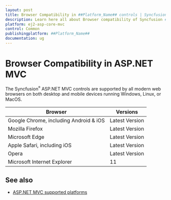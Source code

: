 ```yaml
---
layout: post
title: Browser Compatibility in ##Platform_Name## controls | Syncfusion
description: Learn here all about Browser compatibility of Syncfusion ##Platform_Name## controls and more details.
platform: ej2-asp-core-mvc
control: Common
publishingplatform: ##Platform_Name##
documentation: ug
---
```


# Browser Compatibility in ASP.NET MVC

The Syncfusion<sup style="font-size:70%">&reg;</sup> ASP.NET MVC controls are supported by all modern web browsers on both desktop and mobile devices running Windows, Linux, or MacOS.

|    Browser    |    Versions    |
|--------------|---------------|
|    Google Chrome, including Android & iOS    |    Latest Version  |
|    Mozilla Firefox    |    Latest Version  |
|    Microsoft Edge    |    Latest Version  |
|    Apple Safari, including iOS    |    Latest Version  |
|    Opera    |    Latest Version  |
|    Microsoft Internet Explorer    |    11  |

## See also

* [ASP.NET MVC supported platforms](https://docs.microsoft.com/en-us/aspnet/core/blazor/supported-platforms)